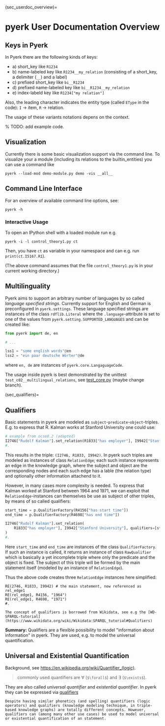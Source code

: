 (sec_userdoc_overview)=
# pyerk User Documentation Overview


## Keys in Pyerk

In Pyerk there are the following kinds of keys:
- a) short_key like `R1234`
- b) name-labeled key like `R1234__my_relation` (consisting of a short_key, a delimiter (`__`) and a label)
- c) prefixed short_key like `bi__R1234`
- d) prefixed name-labeled key like `bi__R1234__my_relation`
- e) index-labeld key like  `R1234["my relation"]`

Also, the leading character indicates the entity type (called `EType` in the code): `I` → item, `R` → relation.

The usage of these variants notations depens on the context.

% TODO: add example code.


## Visualization

Currently there is some basic visualization support via the command line. To visualize your a module (including its relations to the builtin_entities) you can use a command like

```
pyerk --load-mod demo-module.py demo -vis __all__
```


## Command Line Interface

For an overview of available command line options, see:

```
pyerk -h
```

### Interactive Usage

To open an IPython shell with a loaded module run e.g.

```
pyerk -i -l control_theory1.py ct
```

Then, you have `ct` as variable in your namespace and can e.g. run `print(ct.I5167.R1`).

(The above command assumes that the file `control_theory1.py` is in your current working directory.)

## Multilinguality

Pyerk aims to support an arbitrary number of languages by so called *language specified strings*. Currently support for English and German is preconfigured in `pyerk.settings`. These language specified strings are instances of the class `rdflib.Literal` where the `.language`-attribute is set to one of the values from `pyerk.setting.SUPPORTED_LANGUAGES` and can be created like:

```python
from pyerk import de, en

# ...

lss1 = "some english words"@en
lss2 = "ein paar deutsche Wörter"@de
```

where `en, de` are instances of `pyerk.core.LangaguageCode`.

The usage inside pyerk is best demonstrated by the unittest `test_c02__multilingual_relations`, see [test_core.py](https://github.com/ackrep-org/pyerk-core/blob/main/tests/test_core.py) (maybe change branch).




(sec_qualifiers)=
## Qualifiers


Basic statements in pyerk are modeled as `subject`-`predicate`-`object`-triples.
E.g. to express that R. Kalman works at Stanford University one could use:
```python
# example from ocse0.2 (adapted)
I2746["Rudolf Kalman"].set_relation(R1833["has employer"], I9942["Stanford University"])
#.
```

This results in the triple: `(I2746, R1833, I9942)`. In pyerk such triples are modeled as instances of class `RelationEdge`; each such instance represents an edge in the knowledge graph, where the subject and object are the corresponding nodes and each such edge has a lable (the relation type) and optionally other information attachend to it.


However, in many cases more complexity is needed. To express that Kalman worked at Stanford between 1964 and 1971, we can exploit that `RelationEdge`-instances can themselves be use as subject of other triples, by means of so called qualifiers:
```python
start_time = p.QualifierFactory(R4156["has start time"])
end_time = p.QualifierFactory(R4698["has end time"])

I2746["Rudolf Kalman"].set_relation(
    R1833["has employer"], I9942["Stanford University"], qualifiers=[start_time("1964"), end_time("1971")]
)
#.
```

Here `start_time` and `end_time` are instances of the class `QualifierFactory`. If such an instance is called, it returns an instance of class `RawQualifier` which is basically a yet incomplete triple where only the predicate and the object is fixed. The subject of this triple will be formed by the main statement itself (modeled by an instance of `RelationEdge`).

Thus the above code creates three `RelationEdge` instances here simplified:

```
RE(2746, R1833, I9942) # the main statement, now referenced as rel_edge1
RE(rel_edge1, R4156, "1964")
RE(rel_edge1, R4698, "1971")
#.
```


```{note}
The concept of qualifiers is borrowed from Wikidata, see e.g the [WD-SPARQL-tutorial](https://www.wikidata.org/wiki/Wikidata:SPARQL_tutorial#Qualifiers)
```


**Summary:** Qualifiers are a flexible possibility to model "information about information" in pyerk. They are used, e.g. to model the universal quantification.


## Universal and Existential Quantification

Background, see <https://en.wikipedia.org/wiki/Quantifier_(logic)>.

> commonly used quantifiers are ∀ (`$\forall$`) and ∃ (`$\exists$`).

They are also called *universal quantifier* and *existential quantifier*. In pyerk they can be expressed via [qualifiers](sec_qualifiers)

```{warning}
Despite having similar phonetics (and spelling) quantifiers (logic operators) and qualifiers (knowledge modeling technique, in triple-based knowledge graphs) are totally different concepts. However, qualifiers can (among many other use cases) be used to model universal or existential quantification of an statement.
```


